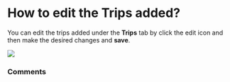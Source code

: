 # How to edit the Trips added?

<p class="no-margin">You can edit the trips added under the <b>Trips</b> tab by click the edit icon and then make the desired changes and <b>save</b>.</p>
<p class="no-margin"></p>
<div class="intercom-container"><img src="https://teams-pro.intercom-attachments-1.com/i/o/664843596/c09f150a70e5c54ff6c89962/how_to_edit_the_trips_added.png"></div>

### Comments

<Comments />